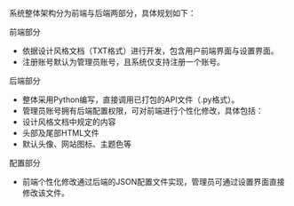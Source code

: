 系统整体架构分为前端与后端两部分，具体规划如下：
 
前端部分
 
- 依据设计风格文档（TXT格式）进行开发，包含用户前端界面与设置界面。
- 注册账号默认为管理员账号，且系统仅支持注册一个账号。
 
后端部分
 
- 整体采用Python编写，直接调用已打包的API文件（.py格式）。
- 管理员账号拥有后端配置权限，可对前端进行个性化修改，具体包括：
- 设计风格文档中规定的内容
- 头部及尾部HTML文件
- 默认头像、网站图标、主题色等
 
配置部分
 
- 前端个性化修改通过后端的JSON配置文件实现，管理员可通过设置界面直接修改该文件。
